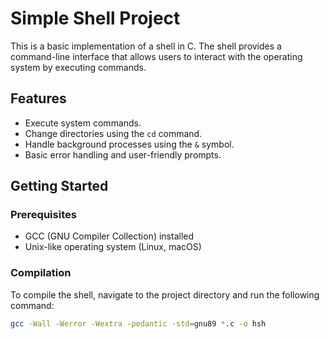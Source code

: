 # Simple Shell Project

This is a basic implementation of a shell in C. The shell provides a command-line interface that allows users to interact with the operating system by executing commands.

## Features

- Execute system commands.
- Change directories using the `cd` command.
- Handle background processes using the `&` symbol.
- Basic error handling and user-friendly prompts.

## Getting Started

### Prerequisites

- GCC (GNU Compiler Collection) installed
- Unix-like operating system (Linux, macOS)

### Compilation

To compile the shell, navigate to the project directory and run the following command:

```bash
gcc -Wall -Werror -Wextra -pedantic -std=gnu89 *.c -o hsh
